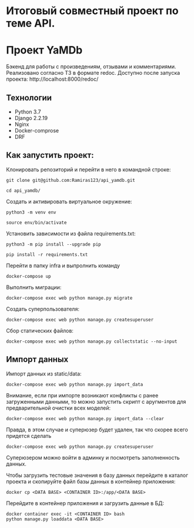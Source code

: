 # Итоговый совместный проект по теме API.
# Проект YaMDb
Бэкенд для работы с произведениям, отзывами и комментариями. 
Реализовано согласно ТЗ в формате redoc. Доступно после запуска проекта:
http://localhost:8000/redoc/

## Технологии
* Python 3.7
* Django 2.2.19
* Nginx
* Docker-comprose
* DRF

## Как запустить проект:

Клонировать репозиторий и перейти в него в командной строке:

```
git clone git@github.com:Ramiras123/api_yamdb.git
```

```
cd api_yamdb/
```

Cоздать и активировать виртуальное окружение:

```
python3 -m venv env
```

```
source env/bin/activate
```

Установить зависимости из файла requirements.txt:

```
python3 -m pip install --upgrade pip
```

```
pip install -r requirements.txt
```
Перейти в папку infra и выпролнить команду

```
docker-compose up
```

Выполнить миграции:

```
docker-compose exec web python manage.py migrate
```

Создать суперпользователя:

```
docker-compose exec web python manage.py createsuperuser
```

Сбор статических файлов:

```
docker-compose exec web python manage.py collectstatic --no-input
```

## Импорт данных 

Импорт данных из static/data:
```
docker-compose exec web python manage.py import_data
```

Внимание, если при импорте возникают конфликты с ранее загруженными данными, то можно запустить скрипт с аругментов для предварительной очистки всех моделей:
```
docker-compose exec web python manage.py import_data --clear
```

Правда, в этом случае и суперюзер будет удален, так что скорее всего придется сделать 
```
docker-compose exec web python manage.py createsuperuser
```
Суперюзером можно войти в админку и посмотреть заполненность данных.

Чтобы загрузить тестовые значения в базу данных перейдите в каталог проекта и скопируйте файл базы данных в контейнер приложения:
```
docker cp <DATA BASE> <CONTAINER ID>:/app/<DATA BASE>
```
Перейдите в контейнер приложения и загрузить данные в БД:
```
docker container exec -it <CONTAINER ID> bash
python manage.py loaddata <DATA BASE>
```
